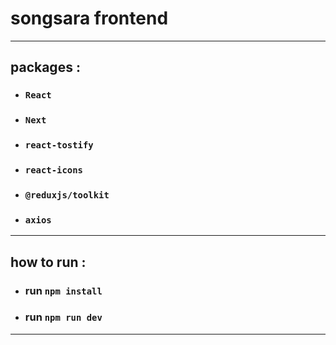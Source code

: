# songsara frontend 
--- 
## packages :
- ### `React` 
- ### `Next` 
- ### `react-tostify`
- ### `react-icons` 
- ### `@reduxjs/toolkit`
- ### `axios` 
--- 
## how to run : 
- ### run `npm install`
- ### run `npm run dev`
---
